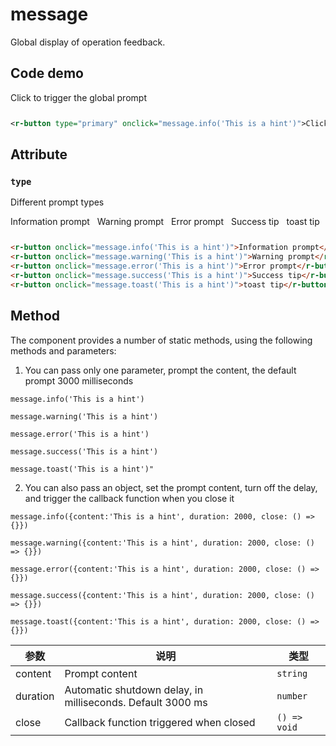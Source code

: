 # message

Global display of operation feedback.

## Code demo

<div style="display:inline-block;margin-right: 8px;margin-bottom: 12px;">
     <r-button type="primary" onclick="message.info('This is a hint')">Click to trigger the global prompt</r-button>
</div>

```xml
<r-button type="primary" onclick="message.info('This is a hint')">Click to trigger the global prompt</r-button>
```

## Attribute

### `type`

Different prompt types

<div style="display:inline-block;margin-right: 8px;margin-bottom: 12px;">
     <r-button onclick="message.info('This is a hint')">Information prompt</r-button>
</div>
<div style="display:inline-block;margin-right: 8px;margin-bottom: 12px;">
     <r-button onclick="message.warning('This is a hint')">Warning prompt</r-button>
</div>
<div style="display:inline-block;margin-right: 8px;margin-bottom: 12px;">
    <r-button  onclick="message.error('This is a hint')">Error prompt</r-button>
</div>
<div style="display:inline-block;margin-right: 8px;margin-bottom: 12px;">
     <r-button  onclick="message.success('This is a hint')">Success tip</r-button>
</div>
<div style="display:inline-block;margin-right: 8px;margin-bottom: 12px;">
     <r-button  onclick="message.toast('This is a hint')">toast tip</r-button>
</div>

```html
<r-button onclick="message.info('This is a hint')">Information prompt</r-button>
<r-button onclick="message.warning('This is a hint')">Warning prompt</r-button>
<r-button onclick="message.error('This is a hint')">Error prompt</r-button>
<r-button onclick="message.success('This is a hint')">Success tip</r-button>
<r-button onclick="message.toast('This is a hint')">toast tip</r-button>
```

## Method

The component provides a number of static methods, using the following methods and parameters:

1. You can pass only one parameter, prompt the content, the default prompt 3000 milliseconds

`message.info('This is a hint')`

`message.warning('This is a hint')`

`message.error('This is a hint')`

`message.success('This is a hint')`

`message.toast('This is a hint')"`

2. You can also pass an object, set the prompt content, turn off the delay, and trigger the callback function when you close it

`message.info({content:'This is a hint', duration: 2000, close: () => {}})`

`message.warning({content:'This is a hint', duration: 2000, close: () => {}})`

`message.error({content:'This is a hint', duration: 2000, close: () => {}})`

`message.success({content:'This is a hint', duration: 2000, close: () => {}})`

`message.toast({content:'This is a hint', duration: 2000, close: () => {}})`

| 参数     | 说明                                                       | 类型         |
| -------- | ---------------------------------------------------------- | ------------ |
| content  | Prompt content                                             | `string`     |
| duration | Automatic shutdown delay, in milliseconds. Default 3000 ms | `number`     |
| close    | Callback function triggered when closed                    | `() => void` |
